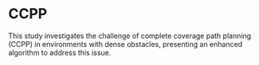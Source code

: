 # CCPP
This study investigates the challenge of complete coverage path planning (CCPP) in environments with dense obstacles, presenting an enhanced algorithm to address this issue.
